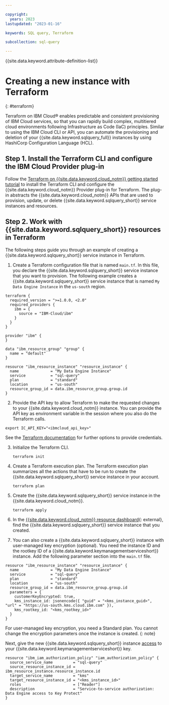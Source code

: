 ```yaml
---

copyright:
  years: 2023
lastupdated: "2023-01-16"

keywords: SQL query, Terraform

subcollection: sql-query

---
```


{{site.data.keyword.attribute-definition-list}}

# Creating a new instance with Terraform
{: #terraform}

Terraform on IBM Cloud® enables predictable and consistent provisioning of IBM Cloud services, so that you can rapidly build complex, multitiered cloud environments following Infrastructure as Code (IaC) principles. Similar to using the IBM Cloud CLI or API, you can automate the provisioning and deletion of your {{site.data.keyword.sqlquery_full}} instances by using HashiCorp Configuration Language (HCL).

## Step 1. Install the Terraform CLI and configure the IBM Cloud Provider plug-in

Follow the [Terraform on {{site.data.keyword.cloud_notm}} getting started tutorial](/docs/ibm-cloud-provider-for-terraform?topic=ibm-cloud-provider-for-terraform-getting-started) to install the Terraform CLI and configure the {{site.data.keyword.cloud_notm}} Provider plug-in for Terraform. The plug-in abstracts the {{site.data.keyword.cloud_notm}} APIs that are used to provision, update, or delete {{site.data.keyword.sqlquery_short}} service instances and resources.

## Step 2. Work with {{site.data.keyword.sqlquery_short}} resources in Terraform

The following steps guide you through an example of creating a {{site.data.keyword.sqlquery_short}} service instance in Terraform.

1. Create a Terraform configuration file that is named `main.tf`. In this file, you declare the {{site.data.keyword.sqlquery_short}} service instance that you want to provision. The following example creates a {{site.data.keyword.sqlquery_short}} service instance that is named `My Data Engine Instance` in the `us-south` region.

  ```
  terraform {
    required_version = ">=1.0.0, <2.0"
    required_providers {
      ibm = {
        source = "IBM-Cloud/ibm"
      }
    }
  }

  provider "ibm" {
  }

  data "ibm_resource_group" "group" {
    name = "default"
  }

  resource "ibm_resource_instance" "resource_instance" {
    name              = "My Data Engine Instance"
    service           = "sql-query"
    plan              = "standard"
    location          = "us-south"
    resource_group_id = data.ibm_resource_group.group.id
  }
  ```
  
2. Provide the API key to allow Terraform to make the requested changes to your {{site.data.keyword.cloud_notm}} instance. You can provide the API key as environment variable in the session where you also do the Terraform calls.

  ```
  export IC_API_KEY="<ibmcloud_api_key>"
  ```
  
  See the [Terraform documentation](/docs/ibm-cloud-provider-for-terraform?topic=ibm-cloud-provider-for-terraform-about) for further options to provide credentials.

3. Initialize the Terraform CLI. 

   ```
   terraform init
   ```
   
4. Create a Terraform execution plan. The Terraform execution plan summarizes all the actions that have to be run to create the {{site.data.keyword.sqlquery_short}} service instance in your account. 

   ```
   terraform plan
   ```
   
5. Create the {{site.data.keyword.sqlquery_short}} service instance in the {{site.data.keyword.cloud_notm}}.

   ```
   terraform apply
   ```
   
6. In the [{{site.data.keyword.cloud_notm}} resource dashboard](https://cloud.ibm.com/resources){: external}, find the {{site.data.keyword.sqlquery_short}} service instance that you created.

7. You can also create a {{site.data.keyword.sqlquery_short}} instance with user-managed key encryption (optional). You need the instance ID and the rootkey ID of a {{site.data.keyword.keymanagementserviceshort}} instance. Add the following parameter section into the `main.tf` file.

  ```
  resource "ibm_resource_instance" "resource_instance" {
    name              = "My Data Engine Instance"
    service           = "sql-query"
    plan              = "standard"
    location          = "us-south"
    resource_group_id = data.ibm_resource_group.group.id
    parameters = {
      customerKeyEncrypted: true,
      kms_instance_id: jsonencode({ "guid" = "<kms_instance_guid>", "url" = "https://us-south.kms.cloud.ibm.com" }),
      kms_rootkey_id: "<kms_rootkey_id>"
    }
  }
  ```

  For user-managed key encryption, you need a Standard plan. You cannot change the encryption parameters once the instance is created. 
  {: note}

  Next, give the new {{site.data.keyword.sqlquery_short}} instance [access](/docs/account?topic=account-serviceauth) to your {{site.data.keyword.keymanagementserviceshort}} key.

  ```
  resource "ibm_iam_authorization_policy" "iam_authorization_policy" {
    source_service_name         = "sql-query"
    source_resource_instance_id = ibm_resource_instance.resource_instance.id
    target_service_name         = "kms"
    target_resource_instance_id = "<kms_instance_id>"
    roles                       = ["Reader"]
    description                 = "Service-to-service authorization: Data Engine access to Key Protect"
  }
  ```
  
